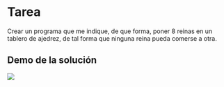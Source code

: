 # Tarea

Crear un programa que me indique, de que forma, poner 8 reinas en un tablero de ajedrez, de tal forma que ninguna reina pueda comerse a otra.

## Demo de la solución

![](https://github.com/rodrigo-quevedo/tarea-bootcamp-extrados/tree/master/backend-y-poo/Tarea_2024_11_05/ejercicio_8_reinas/demo_ej8reinas_en_C#.gif)

